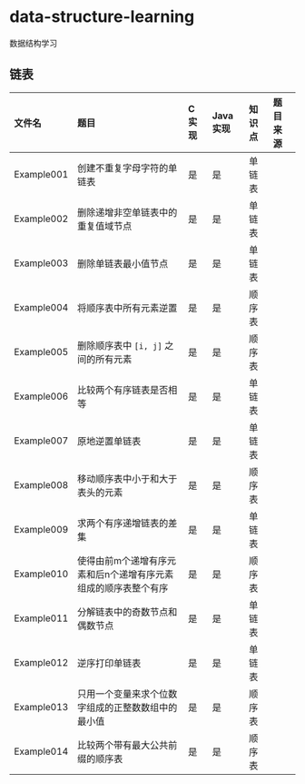 # data-structure-learning
数据结构学习

## 链表
|文件名|题目|C 实现|Java 实现|知识点|题目来源|
|:--|:--|:--|:--|:--|:--|
|Example001|创建不重复字母字符的单链表|是|是|单链表||
|Example002|删除递增非空单链表中的重复值域节点|是|是|单链表||
|Example003|删除单链表最小值节点|是|是|单链表||
|Example004|将顺序表中所有元素逆置|是|是|顺序表||
|Example005|删除顺序表中 `[i, j]` 之间的所有元素|是|是|顺序表||
|Example006|比较两个有序链表是否相等|是|是|单链表||
|Example007|原地逆置单链表|是|是|单链表||
|Example008|移动顺序表中小于和大于表头的元素|是|是|顺序表||
|Example009|求两个有序递增链表的差集|是|是|单链表||
|Example010|使得由前m个递增有序元素和后n个递增有序元素组成的顺序表整个有序|是|是|顺序表||
|Example011|分解链表中的奇数节点和偶数节点|是|是|单链表||
|Example012|逆序打印单链表|是|是|单链表||
|Example013|只用一个变量来求个位数字组成的正整数数组中的最小值|是|是|顺序表||
|Example014|比较两个带有最大公共前缀的顺序表|是|是|顺序表||